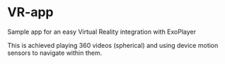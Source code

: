# VR-app
Sample app for an easy Virtual Reality integration with ExoPlayer

This is achieved playing 360 videos (spherical) and using device motion sensors to navigate within them.
